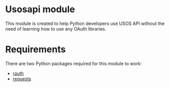 Usosapi module
==============

This module is created to help Python developers use USOS API 
without the need of learning how to use any OAuth libraries.

Requirements
============
There are two Python packages required for this module to work:
 * [rauth](https://github.com/litl/rauth)
 * [requests](https://github.com/kennethreitz/requests)
